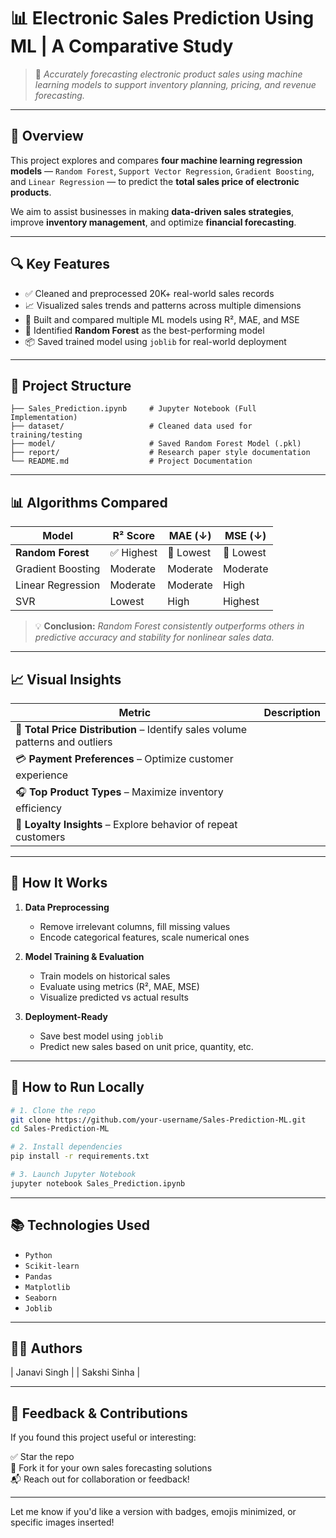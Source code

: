 # 📊 Electronic Sales Prediction Using ML | A Comparative Study

> 🎯 *Accurately forecasting electronic product sales using machine learning models to support inventory planning, pricing, and revenue forecasting.*
---

## 📌 Overview

This project explores and compares **four machine learning regression models** — `Random Forest`, `Support Vector Regression`, `Gradient Boosting`, and `Linear Regression` — to predict the **total sales price of electronic products**.

We aim to assist businesses in making **data-driven sales strategies**, improve **inventory management**, and optimize **financial forecasting**.

---

## 🔍 Key Features

- ✅ Cleaned and preprocessed 20K+ real-world sales records
- 📈 Visualized sales trends and patterns across multiple dimensions
- 🤖 Built and compared multiple ML models using R², MAE, and MSE
- 🥇 Identified **Random Forest** as the best-performing model
- 📦 Saved trained model using `joblib` for real-world deployment

---

## 📂 Project Structure

```
├── Sales_Prediction.ipynb     # Jupyter Notebook (Full Implementation)
├── dataset/                   # Cleaned data used for training/testing
├── model/                     # Saved Random Forest Model (.pkl)
├── report/                    # Research paper style documentation
└── README.md                  # Project Documentation
```

---

## 📊 Algorithms Compared

| Model               | R² Score | MAE (↓) | MSE (↓) |
|--------------------|----------|---------|---------|
| **Random Forest**   | ✅ Highest | 🔽 Lowest | 🔽 Lowest |
| Gradient Boosting  | Moderate | Moderate | Moderate |
| Linear Regression  | Moderate | Moderate | High    |
| SVR                | Lowest   | High     | Highest |

> 💡 **Conclusion:** *Random Forest consistently outperforms others in predictive accuracy and stability for nonlinear sales data.*

---

## 📈 Visual Insights

| Metric | Description |
|--------|-------------|
| 🧾 **Total Price Distribution** – Identify sales volume patterns and outliers |
| 💳 **Payment Preferences** – Optimize customer experience |
| 🎧 **Top Product Types** – Maximize inventory efficiency |
| 👥 **Loyalty Insights** – Explore behavior of repeat customers |

---

## 🧠 How It Works

1. **Data Preprocessing**
   - Remove irrelevant columns, fill missing values
   - Encode categorical features, scale numerical ones

2. **Model Training & Evaluation**
   - Train models on historical sales
   - Evaluate using metrics (R², MAE, MSE)
   - Visualize predicted vs actual results

3. **Deployment-Ready**
   - Save best model using `joblib`
   - Predict new sales based on unit price, quantity, etc.

---

## 🚀 How to Run Locally

```bash
# 1. Clone the repo
git clone https://github.com/your-username/Sales-Prediction-ML.git
cd Sales-Prediction-ML

# 2. Install dependencies
pip install -r requirements.txt

# 3. Launch Jupyter Notebook
jupyter notebook Sales_Prediction.ipynb
```

---

## 📚 Technologies Used

- `Python`
- `Scikit-learn`
- `Pandas`
- `Matplotlib`
- `Seaborn`
- `Joblib`

---

## 👩‍💻 Authors


| Janavi Singh | 
| Sakshi Sinha | 

---

## 🌟 Feedback & Contributions

If you found this project useful or interesting:

✅ Star the repo  
📌 Fork it for your own sales forecasting solutions  
📬 Reach out for collaboration or feedback!

---

Let me know if you'd like a version with badges, emojis minimized, or specific images inserted!
